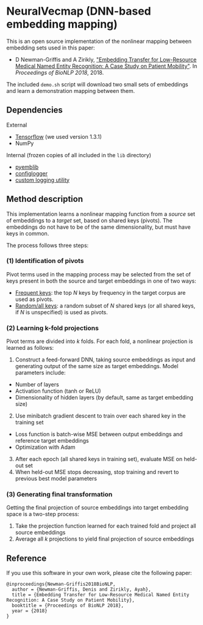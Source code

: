 # NeuralVecmap (DNN-based embedding mapping)

This is an open source implementation of the nonlinear mapping between embedding sets used in this paper:

- D Newman-Griffis and A Zirikly, ["Embedding Transfer for Low-Resource Medical Named Entity
Recognition: A Case Study on Patient Mobility"](http://drgriffis.github.io/papers/2018-BioNLP.pdf). In _Proceedings of BioNLP 2018_, 2018.

The included `demo.sh` script will download two small sets of embeddings and learn a demonstration mapping between them.

## Dependencies

External

- [Tensorflow](https://www.tensorflow.org/) (we used version 1.3.1)
- NumPy

Internal (frozen copies of all included in the `lib` directory)

- [pyemblib](https://github.com/drgriffis/pyemblib)
- [configlogger](https://github.com/drgriffis/configlogger)
- [custom logging utility](https://github.com/drgriffis/miscutils/blob/master/py/drgriffis/common/logging.py)

## Method description

This implementation learns a nonlinear mapping function from a _source_ set of embeddings to a _target_ set,
based on shared keys (pivots).  The embeddings do not have to be of the same dimensionality, but must have keys in common.

The process follows three steps:

### (1) Identification of pivots

Pivot terms used in the mapping process may be selected from the set of keys present in both the source
and target embeddings in one of two ways:

- <span style="text-decoration:underline">Frequent keys</span>: the top _N_ keys by frequency in the target corpus are used as pivots.
- <span style="text-decoration:underline">Random/all keys</span>: a random subset of _N_ shared keys (or all shared keys, if _N_ is unspecified) is used as pivots.

### (2) Learning k-fold projections

Pivot terms are divided into _k_ folds. For each fold, a nonlinear projection is learned as follows:

1. Construct a feed-forward DNN, taking source embeddings as input and generating output of the same size as target embeddings.  Model parameters include:
  - Number of layers
  - Activation function (tanh or ReLU)
  - Dimensionality of hidden layers (by default, same as target embedding size)
2. Use minibatch gradient descent to train over each shared key in the training set
  - Loss function is batch-wise MSE between output embeddings and reference target embeddings
  - Optimization with Adam
3. After each epoch (all shared keys in training set), evaluate MSE on held-out set
4. When held-out MSE stops decreasing, stop training and revert to previous best model parameters

### (3) Generating final transformation

Getting the final projection of source embeddings into target embedding space is a two-step process:

1. Take the projection function learned for each trained fold and project all source embeddings
2. Average all _k_ projections to yield final projection of source embeddings

## Reference

If you use this software in your own work, please cite the following paper:

```
@inproceedings{Newman-Griffis2018BioNLP,
  author = {Newman-Griffis, Denis and Zirikly, Ayah},
  title = {Embedding Transfer for Low-Resource Medical Named Entity Recognition: A Case Study on Patient Mobility},
  booktitle = {Proceedings of BioNLP 2018},
  year = {2018}
}
```
